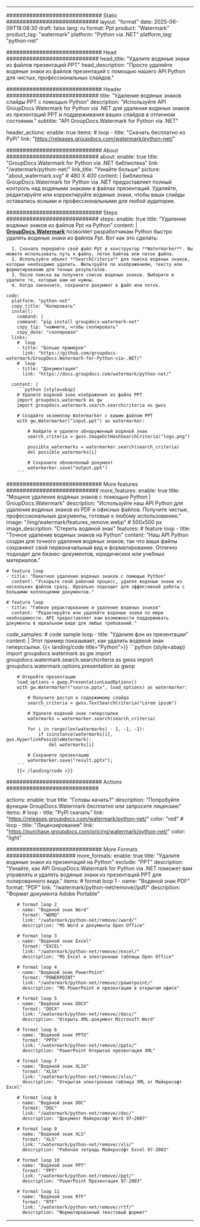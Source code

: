 
---
############################# Static ############################
layout: "format"
date:  2025-06-09T18:08:30
draft: false
lang: ru
format: Ppt
product: "Watermark"
product_tag: "watermark"
platform: "Python via .NET"
platform_tag: "python-net"

############################# Head ############################
head_title: "Удалите водяные знаки из файлов презентаций PPT"
head_description: "Просто удаляйте водяные знаки из файлов презентаций с помощью нашего API Python для чистых, профессиональных слайдов."

############################# Header ############################
title: "Удаление водяных знаков слайды PPT с помощью Python" 
description: "Используйте API GroupDocs.Watermark for Python via .NET для удаления водяных знаков из презентаций PPT и поддерживания ваших слайдов в отличном состоянии."
subtitle: "API GroupDocs.Watermark for Python via .NET" 

header_actions:
  enable: true
  items:
    #  loop
    - title: "Скачать бесплатно из PyPi"
      link: "https://releases.groupdocs.com/watermark/python-net/"
      
############################# About ############################
about:
    enable: true
    title: "GroupDocs.Watermark for Python via .NET библиотека"
    link: "/watermark/python-net/"
    link_title: "Узнайте больше"
    picture: "about_watermark.svg" # 480 X 400
    content: |
       Библиотека GroupDocs.Watermark for Python via .NET предоставляет полный контроль над водяными знаками в файлах презентаций. Удаляйте, редактируйте или корректируйте водяные знаки, чтобы ваши слайды оставались ясными и профессиональными для любой аудитории.

############################# Steps ############################
steps:
    enable: true
    title: "Удаление водяных знаков из файлов Ppt на Python"
    content: |
      **[GroupDocs.Watermark](https://products.groupdocs.com/watermark/python-net/)** позволяет разработчикам Python быстро удалять водяные знаки из файлов Ppt. Вот как это сделать:
      
      1. Сначала передайте свой файл Ppt в конструктор **Watermarker**. Вы можете использовать путь к файлу, поток байтов или поток файла.
      2. Используйте объект **SearchCriteria** для поиска водяных знаков, которые необходимо удалить. Фильтруйте по изображениям, тексту или форматированию для точных результатов.
      3. После поиска вы получите список водяных знаков. Выберите и удалите те, которые вам не нужны.
      4. Когда закончите, сохраните документ в файл или поток.
   
    code:
      platform: "python-net"
      copy_title: "Копировать"
      install:
        command: |
        command: "pip install groupdocs-watermark-net"
        copy_tip: "нажмите, чтобы скопировать"
        copy_done: "скопировал"
      links:
        #  loop
        - title: "Больше примеров"
          link: "https://github.com/groupdocs-watermark/GroupDocs.Watermark-for-Python-via-.NET/"
        #  loop
        - title: "Документация"
          link: "https://docs.groupdocs.com/watermark/python-net/"
          
      content: |
        ```python {style=abap}
        # Удалите водяной знак изображения из файла PPT
        import groupdocs.watermark as gw
        import groupdocs.watermark.search.searchcriteria as gwss

        # Создайте экземпляр Watermarker с вашим файлом PPT
        with gw.Watermarker("input.ppt") as watermarker:

            # Найдите и удалите обнаруженный водяной знак
            search_criteria = gwss.ImageDctHashSearchCriteria("logo.png")

            possible_watermarks = watermarker.search(search_criteria)
            del possible_watermarks[i]

            # Сохраните обновленный документ
            watermarker.save("output.ppt")
        ```  

############################# More features ############################
more_features:
  enable: true
  title: "Мощное удаление водяных знаков с помощью Python | GroupDocs.Watermark"
  description: "Используйте наш API Python для удаления водяных знаков из PDF и офисных файлов. Получите чистые, профессиональные документы, готовые к любому использованию."
  image: "/img/watermark/features_remove.webp" # 500x500 px
  image_description: "Стереть водяной знак"
  features:
    # feature loop
    - title: "Точное удаление водяных знаков на Python"
      content: "Наш API Python создан для точного удаления водяных знаков, так что ваши файлы сохраняют свой первоначальный вид и форматирование. Отлично подходит для бизнес-документов, юридических или учебных материалов."

    # feature loop
    - title: "Пакетное удаление водяных знаков с помощью Python"
      content: "Ускорьте свой рабочий процесс, удаляя водяные знаки из нескольких файлов сразу. Идеально подходит для эффективной работы с большими коллекциями документов."

    # feature loop
    - title: "Гибкое редактирование и удаление водяных знаков"
      content: "Редактируйте или удаляйте водяные знаки по мере необходимости. API предоставляет вам возможности поддерживать документы в идеальном виде для любых требований."
      
  code_samples:
    # code sample loop
    - title: "Удалите фон из презентации"
      content: |
        Этот пример показывает, как удалить водяной знак гиперссылки.
        {{< landing/code title="Python">}}
        ```python {style=abap}
        import groupdocs.watermark as gw
        import groupdocs.watermark.search.searchcriteria as gwss
        import groupdocs.watermark.options.presentation as gwop

        # Откройте презентацию
        load_options = gwop.PresentationLoadOptions()
        with gw.Watermarker("source.pptx", load_options) as watermarker:

            # Получите доступ к содержимому слайда
            search_criteria = gwss.TextSearchCriteria("Lorem ipsum")

            # Удалите водяной знак гиперссылки
            watermarks = watermarker.search(search_criteria)

            for i in range(len(watermarks) - 1, -1, -1):
                if isinstance(watermarks[i], gws.HyperlinkPossibleWatermark):
                    del watermarks[i]

            # Сохраните презентацию
            watermarker.save("result.pptx");
        ```
        {{< /landing/code >}}


############################# Actions ############################

actions:
  enable: true
  title: "Готовы начать?"
  description: "Попробуйте функции GroupDocs.Watermark бесплатно или запросите лицензию"
  items:
    #  loop
    - title: "PyPi скачать"
      link: "https://releases.groupdocs.com/watermark/python-net/"
      color: "red"
        #  loop
    - title: "Лицензирование"
      link: "https://purchase.groupdocs.com/pricing/watermark/python-net/"
      color: "light"


############################# More Formats #####################
more_formats:
    enable: true
    title: "Удалите водяные знаки из презентаций на Python"
    exclude: "PPT"
    description: "Узнайте, как API GroupDocs.Watermark for Python via .NET поможет вам управлять и удалять водяные знаки из презентаций PPT для полированного вида."
    items: 
        # format loop 1
        - name: "Водяной знак PDF"
          format: "PDF"
          link: "/watermark/python-net/remove//pdf/"
          description: "Формат документа Adobe Portable"

        # format loop 2
        - name: "Водяной знак Word"
          format: "WORD"
          link: "/watermark/python-net/remove//word/"
          description: "MS Word и документы Open Office"
          
        # format loop 3
        - name: "Водяной знак Excel"
          format: "EXCEL"
          link: "/watermark/python-net/remove//excel/"
          description: "MS Excel и электронные таблицы Open Office"

        # format loop 4
        - name: "Водяной знак PowerPoint"
          format: "POWERPOINT"
          link: "/watermark/python-net/remove//powerpoint/"
          description: "MS PowerPoint и презентации в открытом офисе"

        # format loop 5
        - name: "Водяной знак DOCX"
          format: "DOCX"
          link: "/watermark/python-net/remove//docx/"
          description: "Открыть XML-документ Microsoft Word"
          
        # format loop 6
        - name: "Водяной знак PPTX"
          format: "PPTX"
          link: "/watermark/python-net/remove//pptx/"
          description: "PowerPoint Открытая презентация XML"
          
        # format loop 7
        - name: "Водяной знак XLSX"
          format: "XLSX"
          link: "/watermark/python-net/remove//xlsx/"
          description: "Открытая электронная таблица XML от Майкрософт Excel"

        # format loop 8
        - name: "Водяной знак DOC"
          format: "DOC"
          link: "/watermark/python-net/remove//doc/"
          description: "Документ Майкрософт Word 97—2007"

        # format loop 9
        - name: "Водяной знак XLS"
          format: "XLS"
          link: "/watermark/python-net/remove//xls/"
          description: "Рабочая тетрадь Майкрософт Excel 97-2003"

        # format loop 10
        - name: "Водяной знак PPT"
          format: "PPT"
          link: "/watermark/python-net/remove//ppt/"
          description: "PowerPoint Презентация 97-2003"

        # format loop 11
        - name: "Водяной знак RTF"
          format: "RTF"
          link: "/watermark/python-net/remove//rtf/"
          description: "Форматированный текстовый формат"

---